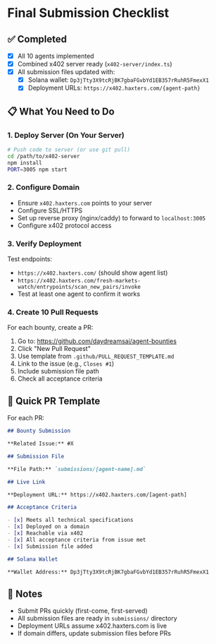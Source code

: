 # Final Submission Checklist

## ✅ Completed

- [x] All 10 agents implemented
- [x] Combined x402 server ready (`x402-server/index.ts`)
- [x] All submission files updated with:
  - [x] Solana wallet: `Dp3jTty3X9tcRjBK7gbaFGvbYd1EB357rRuhR5FmexX1`
  - [x] Deployment URLs: `https://x402.haxters.com/{agent-path}`

## 📋 What You Need to Do

### 1. Deploy Server (On Your Server)

```bash
# Push code to server (or use git pull)
cd /path/to/x402-server
npm install
PORT=3005 npm start
```

### 2. Configure Domain

- Ensure `x402.haxters.com` points to your server
- Configure SSL/HTTPS
- Set up reverse proxy (nginx/caddy) to forward to `localhost:3005`
- Configure x402 protocol access

### 3. Verify Deployment

Test endpoints:
- `https://x402.haxters.com/` (should show agent list)
- `https://x402.haxters.com/fresh-markets-watch/entrypoints/scan_new_pairs/invoke`
- Test at least one agent to confirm it works

### 4. Create 10 Pull Requests

For each bounty, create a PR:
1. Go to: https://github.com/daydreamsai/agent-bounties
2. Click "New Pull Request"
3. Use template from `.github/PULL_REQUEST_TEMPLATE.md`
4. Link to the issue (e.g., `Closes #1`)
5. Include submission file path
6. Check all acceptance criteria

## 🎯 Quick PR Template

For each PR:

```markdown
## Bounty Submission

**Related Issue:** #X

## Submission File

**File Path:** `submissions/[agent-name].md`

## Live Link

**Deployment URL:** https://x402.haxters.com/[agent-path]

## Acceptance Criteria

- [x] Meets all technical specifications
- [x] Deployed on a domain
- [x] Reachable via x402
- [x] All acceptance criteria from issue met
- [x] Submission file added

## Solana Wallet

**Wallet Address:** Dp3jTty3X9tcRjBK7gbaFGvbYd1EB357rRuhR5FmexX1
```

## 📝 Notes

- Submit PRs quickly (first-come, first-served)
- All submission files are ready in `submissions/` directory
- Deployment URLs assume x402.haxters.com is live
- If domain differs, update submission files before PRs


